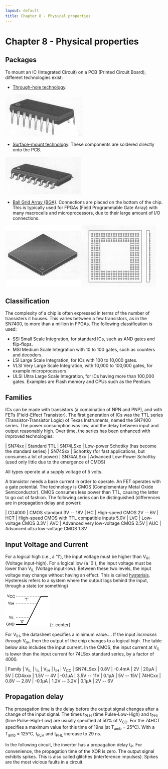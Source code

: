 ```yaml
---
layout: default
title: Chapter 8 - Physical properties
---
```

# Chapter 8 - Physical properties

## Packages
To mount an IC (Integrated Circuit) on a PCB (Printed Circuit Board), different technologies exist:
- [Through-hole technology](https://en.wikipedia.org/wiki/Through-hole_technology).

![Through-hole mounted integrated circuit](assets/images/thm.png "Through-hole mounted integrated circuit")

- [Surface-mount technology](https://en.wikipedia.org/wiki/Surface-mount_technology). These components are soldered directly onto the PCB.

![Surface-mount mounted integrated circuit](assets/images/smd.png "An IC mounted using surface-mount technology.")

- [Ball Grid Array (BGA)](https://en.wikipedia.org/wiki/Ball_grid_array). Connections are placed on the bottom of the chip. This is typically used for FPGAs (Field Programmable Gate Array) with many macrocells and microprocessors, due to their large amount of I/O connections.

![Ball-grid array](assets/images/bga.png "Ball grid array.")


## Classification
The complexity of a chip is often expressed in terms of the number of transisters it houses.
This varies between a few transistors, as in the SN7400, to more than a million in FPGAs.
The following classification is used:
- SSI Small Scale Integration, for standard ICs, such as AND gates and flip-flops.
- MSI Medium Scale Integration with 10 to 100 gates, such as counters and decoders.
- LSI Large Scale Integration, for ICs with 100 to 10,000 gates.
- VLSI Very Large Scale Integration, with 10,000 to 100,000 gates, for example microprocessors.
- ULSI Ultra Large Scale Integration, for ICs having more than 100,000 gates. Examples are Flash memory and CPUs such as the Pentium.

## Families
ICs can be made with transistors (a combination of NPN and PNP), and with FETs (Field-Effect Transistor).
The first generation of ICs was the TTL series (Transistor-Transistor Logic) of Texas Instruments, named the SN7400 series.
The power consumption was low, and the delay between input and output reasonably high.
Over time, the series has been enhanced with improved technologies:

| SN74xx    | Standard TTL
| SN74LSxx  | Low-power Schottky (has become the standard series)
| SN74Sxx   | Schottky (for fast applications, but consumes a lot of power)
| SN74ALSxx | Advanced Low-Power Schottky (used only little due to the emergence of CMOS)

All types operate at a supply voltage of 5 volts.


A transistor needs a base current in order to operate.
An FET operates with a gate potential.
The technology is CMOS (Complementary Metal Oxide Semiconductor).
CMOS consumes less power than TTL, causing the latter to go out of fashion.
The following series can be distinguished (differences are in propagation delay and power):

| CD4000 | CMOS standard 3V -- 18V
| HC     | High-speed CMOS 2V -- 6V
| HCT    | High-speed CMOS with TTL compatible inputs 5.0V
| LVC    | Low-voltage CMOS 3.3V
| AVC    | Advanced very low-voltage CMOS 2.5V
| AUC    | Advanced ultra low-voltage CMOS 1.8V

## Input Voltage and Current
For a logical high (i.e., a '1'), the input voltage must be higher than V<sub>IH</sub> (Voltage input-high).
For a logical low (a '0'), the input voltage must be lower than V<sub>IL</sub> (Voltage input-low).
Between these two levels, the input voltage may change without having an effect.
This is called [hysterisis](https://en.wikipedia.org/wiki/Hysteresis#Electronic_circuits).
<to-do>Hysteresis refers to a system where the output lags behind the input, through a state (or something)</to-do>

![Input voltage](assets/images/inputvoltage.png "Input voltages for logical high and low."){: .center}

For V<sub>IH</sub>, the datasheet specifies a minimum value....
If the input *increases through* V<sub>IH</sub>, then the output of the chip changes to a logical high.
The table below also includes the input current.
In the CMOS, the input current at V<sub>IL</sub> is lower than the input current for 74LSxx standard series, by a factor of 4000.

| Family   | V<sub>IL</sub> | I<sub>IL</sub> | V<sub>IH</sub> | I<sub>IH</sub> | V<sub>CC</sub>
| SN74LSxx | 0.8V           | -0.4mA         | 2V             | 20&mu;A       | 5V
| CD4xxx   | 1.5V -- 4V     | -0.1&mu;A      | 3.5V -- 11V    | 0.1&mu;A      | 5V -- 15V
| 74HCxx   | 0.8V -- 2.8V   | -0.1&mu;A      | 1.2V -- 3.2V   | 0.1&mu;A      | 2V -- 6V



## Propagation delay
The propagation time is the delay before the output signal changes after a change of the input signal.
The times t<sub>PLH</sub> (time Pulse-Low-High) and t<sub>PHL</sub> (time Pulse-High-Low) are usually specified at 50% of V<sub>CC</sub>.
For the 74HCT specifies a maximum value for this time of 19ns (at T<sub>amb</sub> = 25&deg;C). With a T<sub>amb</sub> = 125&deg;C, t<sub>PLH</sub> and t<sub>PHL</sub> increase to 29 ns.

In the following circuit, the inverter has a propagation delay t<sub>P</sub>. For convenience, the propagation time of the XOR is zero. The output signal exhibits spikes. This is also called glitches (interference impulses). Spikes are the most vicious faults in a circuit.

